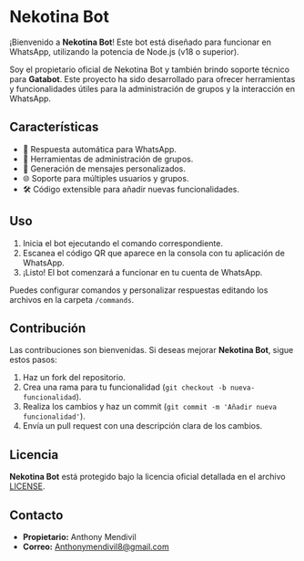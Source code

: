 # Nekotina Bot

¡Bienvenido a **Nekotina Bot**! Este bot está diseñado para funcionar en WhatsApp, utilizando la potencia de Node.js (v18 o superior). 

Soy el propietario oficial de Nekotina Bot y también brindo soporte técnico para **Gatabot**. Este proyecto ha sido desarrollado para ofrecer herramientas y funcionalidades útiles para la administración de grupos y la interacción en WhatsApp.

## Características

- 🤖 Respuesta automática para WhatsApp.
- 🔧 Herramientas de administración de grupos.
- 📄 Generación de mensajes personalizados.
- 🌐 Soporte para múltiples usuarios y grupos.
- 🛠️ Código extensible para añadir nuevas funcionalidades.

## Uso

1. Inicia el bot ejecutando el comando correspondiente.
2. Escanea el código QR que aparece en la consola con tu aplicación de WhatsApp.
3. ¡Listo! El bot comenzará a funcionar en tu cuenta de WhatsApp.

Puedes configurar comandos y personalizar respuestas editando los archivos en la carpeta `/commands`.

## Contribución

Las contribuciones son bienvenidas. Si deseas mejorar **Nekotina Bot**, sigue estos pasos:

1. Haz un fork del repositorio.
2. Crea una rama para tu funcionalidad (`git checkout -b nueva-funcionalidad`).
3. Realiza los cambios y haz un commit (`git commit -m 'Añadir nueva funcionalidad'`).
4. Envía un pull request con una descripción clara de los cambios.

## Licencia

**Nekotina Bot** está protegido bajo la licencia oficial detallada en el archivo [LICENSE](LICENSE).

## Contacto

- **Propietario:** Anthony Mendivil
- **Correo:** [Anthonymendivil8@gmail.com](mailto:Anthonymendivil8@gmail.com)
